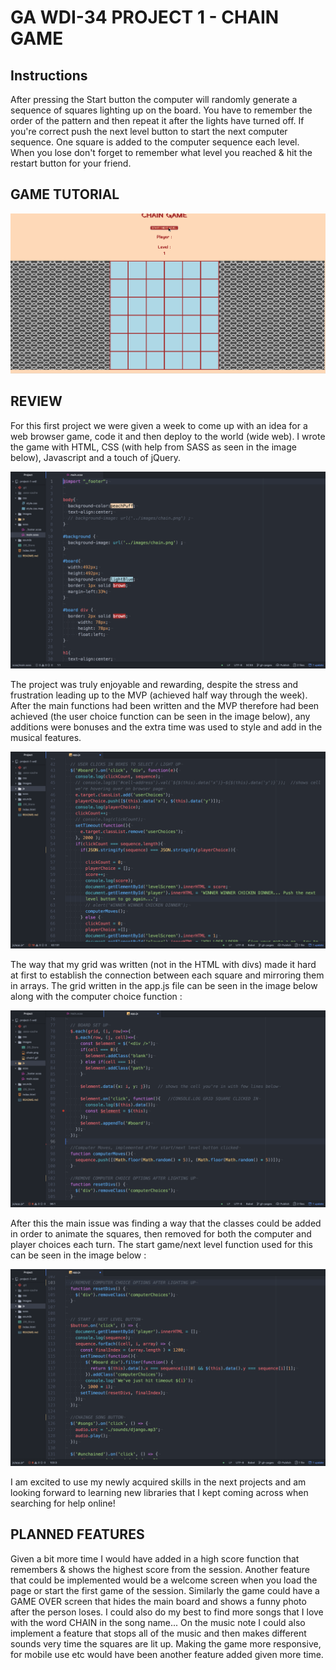 # GA WDI-34 PROJECT 1 - CHAIN GAME



## Instructions


After pressing the Start button the computer will randomly generate a sequence of squares lighting up on the board. You have to remember the order of the pattern and then repeat it after the lights have turned off. If you're correct push the next level button to start the next computer sequence.
One square is added to the computer sequence each level.
When you lose don't forget to remember what level you reached & hit the restart button for your friend.

## GAME TUTORIAL


<img src="/images/chain1.gif" alt="Game Tutorial"/>


## REVIEW


For this first project we were given a week to come up with an idea for a web browser game, code it and then deploy to the world (wide web). I wrote the game with HTML, CSS (with help from SASS as seen in the image below), Javascript and a touch of jQuery. 

![image](https://github.com/sayersb/project-1-wdi/blob/master/SCSS.png?raw=true)

The project was truly enjoyable and rewarding, despite the stress and frustration leading up to the MVP (achieved half way through the week). After the main functions had been written and the MVP therefore had been achieved (the user choice function can be seen in the image below), any additions were bonuses and the extra time was used to style and add in the musical features.

![image](https://github.com/sayersb/project-1-wdi/blob/master/User%20choice%20function.png?raw=true)


The way that my grid was written (not in the HTML with divs) made it hard at first to establish the connection between each square and mirroring them in arrays. The grid written in the app.js file can be seen in the image below along with the computer choice function : 

![image](https://github.com/sayersb/project-1-wdi/blob/master/Board%20set%20up%20and%20computer%20choice.png?raw=true)


After this the main issue was finding a way that the classes could be added in order to animate the squares, then removed for both the computer and player choices each turn. The start game/next level function used for this can be seen in the image below : 

![image](https://github.com/sayersb/project-1-wdi/blob/master/Start%20and%20next%20level%20function.png?raw=true)

I am excited to use my newly acquired skills in the next projects and am looking forward to learning new libraries that I kept coming across when searching for help online!



## PLANNED FEATURES


Given a bit more time I would have added in a high score function that remembers & shows the highest score from the session. Another feature that could be implemented would be a welcome screen when you load the page or start the first game of the session. Similarly the game could have a GAME OVER screen that hides the main board and shows a funny photo after the person loses.
I could also do my best to find more songs that I love with the word CHAIN in the song name... On the music note I could also implement a feature that stops all of the music and then makes different sounds very time the squares are lit up.
Making the game more responsive, for mobile use etc would have been another feature added given more time.

